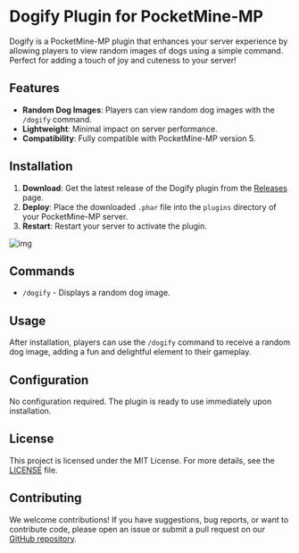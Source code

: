 # Dogify Plugin for PocketMine-MP

Dogify is a PocketMine-MP plugin that enhances your server experience by allowing players to view random images of dogs using a simple command. Perfect for adding a touch of joy and cuteness to your server!

## Features
- **Random Dog Images**: Players can view random dog images with the `/dogify` command.
- **Lightweight**: Minimal impact on server performance.
- **Compatibility**: Fully compatible with PocketMine-MP version 5.

## Installation
1. **Download**: Get the latest release of the Dogify plugin from the [Releases](https://github.com/ZyloxDeveloper/Dogify/releases) page.
2. **Deploy**: Place the downloaded `.phar` file into the `plugins` directory of your PocketMine-MP server.
3. **Restart**: Restart your server to activate the plugin.

![img](https://cdn.discordapp.com/attachments/419876965986729984/1269584413197336618/Screenshot_2024-08-04_041453.png?ex=66b0981f&is=66af469f&hm=f6d1dc55d95813bbcb6cc87adad12d9d8e904f392787fd762e9849b59ae7b0f0&)

## Commands
- `/dogify` - Displays a random dog image.

## Usage
After installation, players can use the `/dogify` command to receive a random dog image, adding a fun and delightful element to their gameplay.

## Configuration
No configuration required. The plugin is ready to use immediately upon installation.

## License
This project is licensed under the MIT License. For more details, see the [LICENSE](https://github.com/ZyloxDevelopere/Dogify/LICENSE) file.

## Contributing
We welcome contributions! If you have suggestions, bug reports, or want to contribute code, please open an issue or submit a pull request on our [GitHub repository](https://github.com/ZyloxDeveloper/Dogify).
